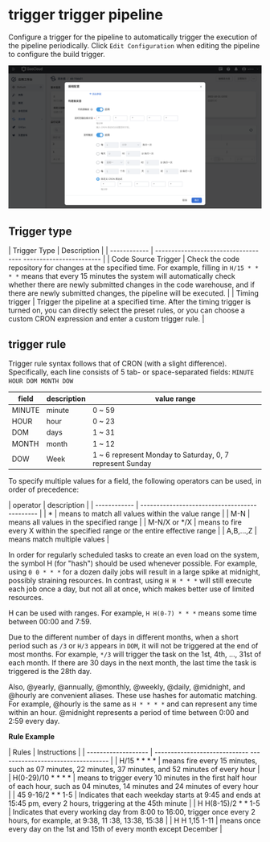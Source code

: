 # trigger trigger pipeline

Configure a trigger for the pipeline to automatically trigger the execution of the pipeline periodically. Click `Edit Configuration` when editing the pipeline to configure the build trigger.

![trigger01](../../images/trigger01.png)

## Trigger type

| Trigger Type | Description |
| ------------ | ------------------------------------ ------------------------ |
| Code Source Trigger | Check the code repository for changes at the specified time. For example, filling in `H/15 * * * *` means that every 15 minutes the system will automatically check whether there are newly submitted changes in the code warehouse, and if there are newly submitted changes, the pipeline will be executed. |
| Timing trigger | Trigger the pipeline at a specified time. After the timing trigger is turned on, you can directly select the preset rules, or you can choose a custom CRON expression and enter a custom trigger rule. |

## trigger rule

Trigger rule syntax follows that of CRON (with a slight difference). Specifically, each line consists of 5 tab- or space-separated fields: `MINUTE HOUR DOM MONTH DOW`

| field | description | value range |
| ------ | ---- | -------------------------------------- |
| MINUTE | minute | 0 ~ 59 |
| HOUR | hour | 0 ~ 23 |
| DOM | days | 1 ~ 31 |
| MONTH | month | 1 ~ 12 |
| DOW | Week | 1 ~ 6 represent Monday to Saturday, 0, 7 represent Sunday |

To specify multiple values ​​for a field, the following operators can be used, in order of precedence:

| operator | description |
| ------------ | ------------------------------------ --------- |
| * | means to match all values ​​within the value range |
| M-N | means all values ​​in the specified range |
| M-N/X or */X | means to fire every X within the specified range or the entire effective range |
| A,B,...,Z | means match multiple values ​​|

In order for regularly scheduled tasks to create an even load on the system, the symbol H (for "hash") should be used whenever possible.
For example, using `0 0 * * *` for a dozen daily jobs will result in a large spike at midnight, possibly straining resources.
In contrast, using `H H * * *` will still execute each job once a day, but not all at once, which makes better use of limited resources.

H can be used with ranges. For example, `H H(0-7) * * *` means some time between 00:00 and 7:59.

Due to the different number of days in different months, when a short period such as `/3` or `H/3` appears in `DOM`, it will not be triggered at the end of most months.
For example, `*/3` will trigger the task on the 1st, 4th, ..., 31st of each month. If there are 30 days in the next month, the last time the task is triggered is the 28th day.

Also, @yearly, @annually, @monthly, @weekly, @daily, @midnight, and @hourly are convenient aliases.
These use hashes for automatic matching. For example, @hourly is the same as `H * * * *` and can represent any time within an hour.
@midnight represents a period of time between 0:00 and 2:59 every day.

**Rule Example**

| Rules | Instructions |
| ------------------- | ----------------------------- ---------------------------------- |
| H/15 * * * * | means fire every 15 minutes, such as 07 minutes, 22 minutes, 37 minutes, and 52 minutes of every hour |
| H(0-29)/10 * * * * | means to trigger every 10 minutes in the first half hour of each hour, such as 04 minutes, 14 minutes and 24 minutes of every hour |
| 45 9-16/2 * * 1-5 | Indicates that each weekday starts at 9:45 and ends at 15:45 pm, every 2 hours, triggering at the 45th minute |
| H H(8-15)/2 * * 1-5 | Indicates that every working day from 8:00 to 16:00, trigger once every 2 hours, for example, at 9:38, 11 :38, 13:38, 15:38 |
| H H 1,15 1-11 | means once every day on the 1st and 15th of every month except December |